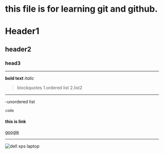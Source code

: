 # this file is for learning git and github.
# Header1
## header2
### head3

---

**bold text**
*italic*
> blockquotes
1.ordered list
2.list2

---

-unordered list

`code`

#### this is link
[google](https://www.google.com)

---
![dell xps laptop](https://unsplash.com/photos/kLfkVa_4aXM)
